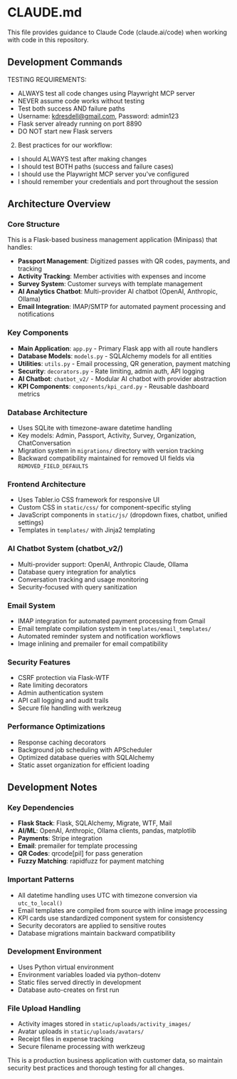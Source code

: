 # CLAUDE.md

This file provides guidance to Claude Code (claude.ai/code) when working with code in this repository.

## Development Commands

  TESTING REQUIREMENTS:
  - ALWAYS test all code changes using Playwright
  MCP server
  - NEVER assume code works without testing
  - Test both success AND failure paths
  - Username: kdresdell@gmail.com, Password:
  admin123
  - Flask server already running on port 8890
  - DO NOT start new Flask servers

  2. Best practices for our workflow:

  - I should ALWAYS test after making changes
  - I should test BOTH paths (success and failure
  cases)
  - I should use the Playwright MCP server you've
  configured
  - I should remember your credentials and port
  throughout the session



## Architecture Overview

### Core Structure
This is a Flask-based business management application (Minipass) that handles:
- **Passport Management**: Digitized passes with QR codes, payments, and tracking
- **Activity Tracking**: Member activities with expenses and income
- **Survey System**: Customer surveys with template management
- **AI Analytics Chatbot**: Multi-provider AI chatbot (OpenAI, Anthropic, Ollama)
- **Email Integration**: IMAP/SMTP for automated payment processing and notifications

### Key Components
- **Main Application**: `app.py` - Primary Flask app with all route handlers
- **Database Models**: `models.py` - SQLAlchemy models for all entities
- **Utilities**: `utils.py` - Email processing, QR generation, payment matching
- **Security**: `decorators.py` - Rate limiting, admin auth, API logging
- **AI Chatbot**: `chatbot_v2/` - Modular AI chatbot with provider abstraction
- **KPI Components**: `components/kpi_card.py` - Reusable dashboard metrics

### Database Architecture
- Uses SQLite with timezone-aware datetime handling
- Key models: Admin, Passport, Activity, Survey, Organization, ChatConversation
- Migration system in `migrations/` directory with version tracking
- Backward compatibility maintained for removed UI fields via `REMOVED_FIELD_DEFAULTS`

### Frontend Architecture
- Uses Tabler.io CSS framework for responsive UI
- Custom CSS in `static/css/` for component-specific styling
- JavaScript components in `static/js/` (dropdown fixes, chatbot, unified settings)
- Templates in `templates/` with Jinja2 templating

### AI Chatbot System (chatbot_v2/)
- Multi-provider support: OpenAI, Anthropic Claude, Ollama
- Database query integration for analytics
- Conversation tracking and usage monitoring
- Security-focused with query sanitization

### Email System
- IMAP integration for automated payment processing from Gmail
- Email template compilation system in `templates/email_templates/`
- Automated reminder system and notification workflows
- Image inlining and premailer for email compatibility

### Security Features
- CSRF protection via Flask-WTF
- Rate limiting decorators
- Admin authentication system
- API call logging and audit trails
- Secure file handling with werkzeug

### Performance Optimizations
- Response caching decorators
- Background job scheduling with APScheduler
- Optimized database queries with SQLAlchemy
- Static asset organization for efficient loading

## Development Notes

### Key Dependencies
- **Flask Stack**: Flask, SQLAlchemy, Migrate, WTF, Mail
- **AI/ML**: OpenAI, Anthropic, Ollama clients, pandas, matplotlib
- **Payments**: Stripe integration
- **Email**: premailer for template processing
- **QR Codes**: qrcode[pil] for pass generation
- **Fuzzy Matching**: rapidfuzz for payment matching

### Important Patterns
- All datetime handling uses UTC with timezone conversion via `utc_to_local()`
- Email templates are compiled from source with inline image processing
- KPI cards use standardized component system for consistency
- Security decorators are applied to sensitive routes
- Database migrations maintain backward compatibility

### Development Environment
- Uses Python virtual environment
- Environment variables loaded via python-dotenv
- Static files served directly in development
- Database auto-creates on first run

### File Upload Handling
- Activity images stored in `static/uploads/activity_images/`
- Avatar uploads in `static/uploads/avatars/`
- Receipt files in expense tracking
- Secure filename processing with werkzeug

This is a production business application with customer data, so maintain security best practices and thorough testing for all changes.